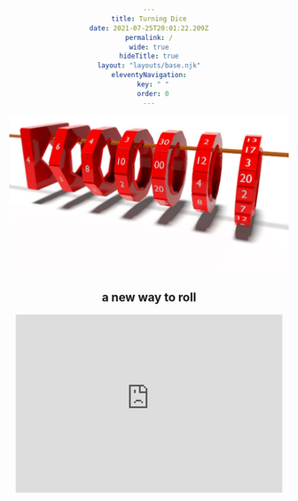 ```yaml
---
title: Turning Dice
date: 2021-07-25T20:01:22.209Z
permalink: /
wide: true
hideTitle: true
layout: "layouts/base.njk"
eleventyNavigation:
  key: " "
  order: 0
---
```

<style>
  body {
    text-align: center;
}
  main {
    margin: auto;
}
</style>

![Six ring dice hanging on a wood rod. d4, d6, d8, d10, d10s, d12, d20.](/static/img/hero.png)

## a new way to roll

<iframe src="https://turningdice.substack.com/embed" width="480" height="320" style="border:1px solid #EEE; background:white; margin:auto;" frameborder="0" scrolling="no"></iframe>
